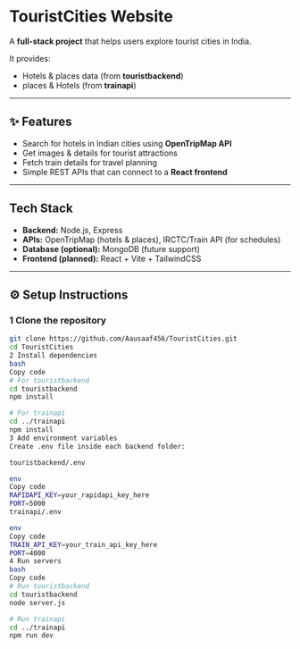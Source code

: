 #  TouristCities Website  

A **full-stack project** that helps users explore tourist cities in India.  

It provides:  
-  Hotels & places data (from **touristbackend**)  
- places & Hotels (from **trainapi**)  

---

## ✨ Features  

-  Search for hotels in Indian cities using **OpenTripMap API**  
-  Get images & details for tourist attractions  
-  Fetch train details for travel planning  
-  Simple REST APIs that can connect to a **React frontend**  

---

##  Tech Stack  

- **Backend:** Node.js, Express  
- **APIs:** OpenTripMap (hotels & places), IRCTC/Train API (for schedules)  
- **Database (optional):** MongoDB (future support)  
- **Frontend (planned):** React + Vite + TailwindCSS  

---

## ⚙️ Setup Instructions  

### 1️ Clone the repository  
```bash
git clone https://github.com/Aausaaf456/TouristCities.git
cd TouristCities
2️ Install dependencies
bash
Copy code
# For touristbackend
cd touristbackend
npm install

# For trainapi
cd ../trainapi
npm install
3️ Add environment variables
Create .env file inside each backend folder:

touristbackend/.env

env
Copy code
RAPIDAPI_KEY=your_rapidapi_key_here
PORT=5000
trainapi/.env

env
Copy code
TRAIN_API_KEY=your_train_api_key_here
PORT=4000
4️ Run servers
bash
Copy code
# Run touristbackend
cd touristbackend
node server.js

# Run trainapi
cd ../trainapi
npm run dev
